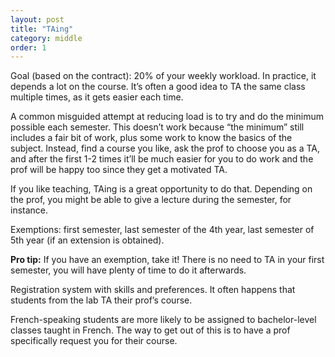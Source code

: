 ```yaml
---
layout: post
title: "TAing"
category: middle
order: 1
---
```


Goal (based on the contract): 20% of your weekly workload. In practice, it depends a lot on the course. It’s often a good idea to TA the same class multiple times, as it gets easier each time.

A common misguided attempt at reducing load is to try and do the minimum possible each semester. This doesn’t work because “the minimum” still includes a fair bit of work, plus some work to know the basics of the subject. Instead, find a course you like, ask the prof to choose you as a TA, and after the first 1-2 times it’ll be much easier for you to do work and the prof will be happy too since they get a motivated TA.

If you like teaching, TAing is a great opportunity to do that. Depending on the prof, you might be able to give a lecture during the semester, for instance.

Exemptions: first semester, last semester of the 4th year, last semester of 5th year (if an extension is obtained).

**Pro tip:** If you have an exemption, take it! There is no need to TA in your first semester, you will have plenty of time to do it afterwards. 

Registration system with skills and preferences. It often happens that students from the lab TA their prof’s course.

French-speaking students are more likely to be assigned to bachelor-level classes taught in French. The way to get out of this is to have a prof specifically request you for their course.

